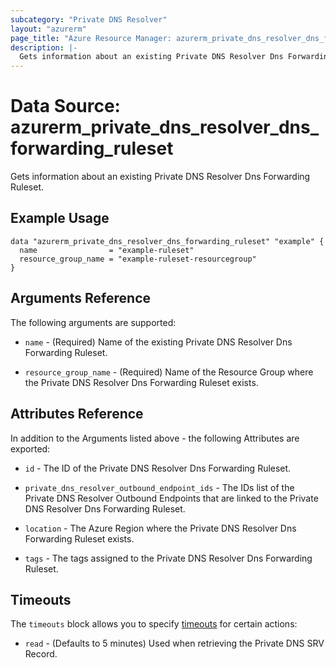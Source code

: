 ```yaml
---
subcategory: "Private DNS Resolver"
layout: "azurerm"
page_title: "Azure Resource Manager: azurerm_private_dns_resolver_dns_forwarding_ruleset"
description: |-
  Gets information about an existing Private DNS Resolver Dns Forwarding Ruleset.
---
```


# Data Source: azurerm_private_dns_resolver_dns_forwarding_ruleset

Gets information about an existing Private DNS Resolver Dns Forwarding Ruleset.

## Example Usage

```hcl
data "azurerm_private_dns_resolver_dns_forwarding_ruleset" "example" {
  name                = "example-ruleset"
  resource_group_name = "example-ruleset-resourcegroup"
}
```

## Arguments Reference

The following arguments are supported:

* `name` - (Required) Name of the existing Private DNS Resolver Dns Forwarding Ruleset.

* `resource_group_name` - (Required) Name of the Resource Group where the Private DNS Resolver Dns Forwarding Ruleset exists.

## Attributes Reference

In addition to the Arguments listed above - the following Attributes are exported:

* `id` - The ID of the Private DNS Resolver Dns Forwarding Ruleset.

* `private_dns_resolver_outbound_endpoint_ids` - The IDs list of the Private DNS Resolver Outbound Endpoints that are linked to the Private DNS Resolver Dns Forwarding Ruleset.

* `location` - The Azure Region where the Private DNS Resolver Dns Forwarding Ruleset exists.

* `tags` - The tags assigned to the Private DNS Resolver Dns Forwarding Ruleset.

## Timeouts

The `timeouts` block allows you to specify [timeouts](https://www.terraform.io/language/resources/syntax#operation-timeouts) for certain actions:

* `read` - (Defaults to 5 minutes) Used when retrieving the Private DNS SRV Record.
